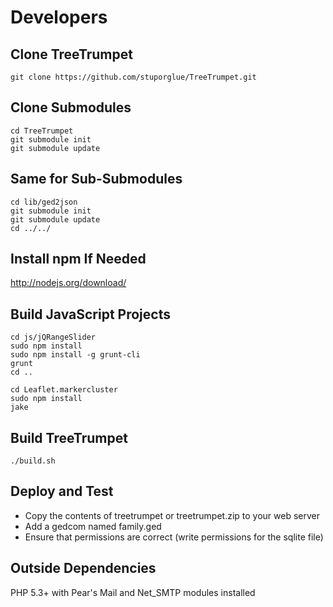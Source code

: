 Developers
==========

Clone TreeTrumpet
-----------------
    git clone https://github.com/stuporglue/TreeTrumpet.git

Clone Submodules
----------------
    cd TreeTrumpet
    git submodule init
    git submodule update

Same for Sub-Submodules
-----------------------
    cd lib/ged2json
    git submodule init
    git submodule update
    cd ../../

Install npm If Needed
---------------------

http://nodejs.org/download/


Build JavaScript Projects
-------------------------
    cd js/jQRangeSlider
    sudo npm install
    sudo npm install -g grunt-cli
    grunt
    cd ..

    cd Leaflet.markercluster
    sudo npm install
    jake


Build TreeTrumpet
-----------------
    ./build.sh

Deploy and Test
---------------
* Copy the contents of treetrumpet or treetrumpet.zip to your web server
* Add a gedcom named family.ged
* Ensure that permissions are correct (write permissions for the sqlite file)

Outside Dependencies
--------------------
PHP 5.3+ with Pear's Mail and Net_SMTP modules installed

